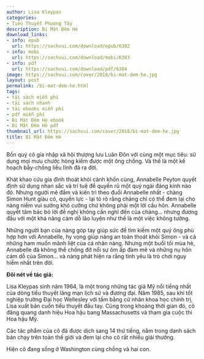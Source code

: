 ```yaml
---
author: Lisa Kleypas
categories:
- Tiểu Thuyết Phương Tây
description: Bí Mật Đêm Hè
download_links:
- info: epub
  url: https://sachvui.com/download/epub/6382
- info: mobi
  url: https://sachvui.com/download/mobi/6383
- info: pdf
  url: https://sachvui.com/download/pdf/6384
image: https://sachvui.com/cover/2018/bi-mat-dem-he.jpg
layout: post
permalink: /bi-mat-dem-he.html
tags:
- tải sách miễn phí
- tải sách nhanh
- tải ebooks miễn phí
- pdf miễn phí
- Bí Mật Đêm Hè ebook
- Bí Mật Đêm Hè pdf
thumbnail_url: https://sachvui.com/cover/2018/bi-mat-dem-he.jpg
title: Bí Mật Đêm Hè
---
```


 <div class="item-desc text-justify"> <p>Bốn quý cô gia nhập xã hội thượng lưu Luân Đôn với cùng một mục tiêu: sử dụng mọi mưu chước hòng kiếm được một ông chồng. Và thế là một kế hoạch bẫy-chồng liều lĩnh đã ra đời.</p><p>Khát khao cứu gia đình thoát khỏi cảnh khốn cùng, Annabelle Peyton quyết định sử dụng nhan sắc và trí tuệ để quyến rũ một quý ngài đáng kính nào đó. Nhưng người mê đắm và kiên trì theo đuổi Annabelle nhất - chàng Simon Hunt giàu có, quyền lực - lại tỏ rõ rằng chàng chỉ có thể đem lại cho nàng niềm vui sướng khó cưỡng chứ không phải một lời cầu hôn. Annabelle quyết tâm bác bỏ lời đề nghị không cần nghĩ đến của chàng... nhưng đương đầu với một khả năng cám dỗ lão luyện như thế là một việc không tưởng.</p><p>Những người bạn của nàng góp tay giúp sức để tìm kiếm một quý ông phù hợp hơn với Annabelle, hy vọng giúp nàng an toàn thoát khỏi Simon - và cả những ham muốn mãnh liệt của cá nhân nàng. Nhưng một buổi tối mùa hè, Annabelle đã không thể chống đỡ nổi sự ôm ấp đam mê và những nụ hôn cám dỗ của Simon... và nàng phát hiện ra rằng tình yêu là trò chơi nguy hiểm nhất trên đời.</p><p><strong>Đôi nét về tác giả:</strong></p><p>Lisa Kleypas sinh năm 1964, là một trong những tác giả Mỹ nổi tiếng nhất của dòng tiểu thuyết lãng mạn lịch sử và đương đại. Năm 1985, sau khi tốt nghiệp trường Đại học Wellesley với tấm bằng cử nhân khoa học chính trị, Lisa xuất bản cuốn tiểu thuyết đầu tay. Cũng trong khoảng thời gian đó, cô đăng quang danh hiệu Hoa hậu bang Massachusetts và tham gia cuộc thi Hoa hậu Mỹ.</p><p>Các tác phẩm của cô đã được dịch sang 14 thứ tiếng, nằm trong danh sách bán chạy trên toàn thế giới và đem lại cho cô rất nhiều giải thưởng.</p><p>Hiện cô đang sống ở Washington cùng chồng và hai con.</p> </div>